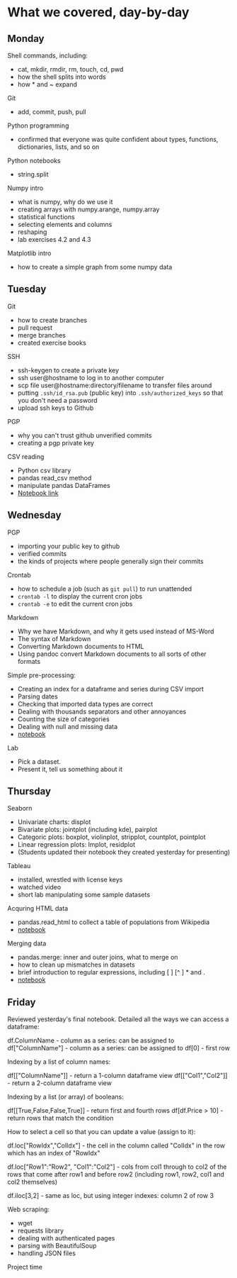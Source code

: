 What we covered, day-by-day
===========================




Monday
------

Shell commands, including:
 - cat, mkdir, rmdir, rm, touch, cd, pwd
 - how the shell splits into words
 - how * and ~ expand
 
Git
 - add, commit, push, pull

Python programming
 - confirmed that everyone was quite confident about 
 types, functions, dictionaries, lists, and so on
 
Python notebooks
 - string.split
 
Numpy intro
 - what is numpy, why do we use it
 - creating arrays with numpy.arange, numpy.array
 - statistical functions
 - selecting elements and columns
 - reshaping
 - lab exercises 4.2 and 4.3

Matplotlib intro
 - how to create a simple graph from some numpy data


Tuesday
-------

Git
 - how to create branches
 - pull request
 - merge branches
 - created exercise books
 
SSH
 - ssh-keygen to create a private key
 - ssh user@hostname to log in to another computer
 - scp file user@hostname:directory/filename to transfer files around
 - putting ```.ssh/id_rsa.pub``` (public key) into
   ```.ssh/authorized_keys``` so that you don't need a password
 - upload ssh keys to Github
 
PGP
 - why you can't trust github unverified commits
 - creating a pgp private key

CSV reading
 - Python csv library
 - pandas read_csv method
 - manipulate pandas DataFrames
 - [Notebook link](../../notebooks/reading-csv-files.ipynb)

Wednesday
---------

PGP
 - importing your public key to github
 - verified commits
 - the kinds of projects where people generally sign their commits
 
Crontab
 - how to schedule a job (such as ```git pull```) to run unattended
 - ```crontab -l``` to display the current cron jobs
 - ```crontab -e``` to edit the current cron jobs
 
Markdown
 - Why we have Markdown, and why it gets used instead of MS-Word
 - The syntax of Markdown
 - Converting Markdown documents to HTML
 - Using pandoc convert Markdown documents to all sorts of other formats
 
Simple pre-processing:
 - Creating an index for a dataframe and series during CSV import 
 - Parsing dates
 - Checking that imported data types are correct
 - Dealing with thousands separators and other annoyances
 - Counting the size of categories
 - Dealing with null and missing data
 - [notebook](simple-preprocessing-examples.ipynb)
 
Lab
 - Pick a dataset.
 - Present it, tell us something about it


Thursday
--------

Seaborn
 - Univariate charts: displot
 - Bivariate plots: jointplot (including kde), pairplot
 - Categoric plots: boxplot, violinplot, stripplot, countplot, pointplot
 - Linear regression plots: lmplot, residplot
 - (Students updated their notebook they created yesterday for presenting)

Tableau
 - installed, wrestled with license keys
 - watched video
 - short lab manipulating some sample datasets
 
Acquring HTML data
 - pandas.read_html to collect a table of populations from Wikipedia
 - [notebook](other-data-sources.ipynb)
 
Merging data
 - pandas.merge: inner and outer joins, what to merge on
 - how to clean up mismatches in datasets
 - brief introduction to regular expressions, including [ ] [^ ] * and .
 - [notebook](other-data-sources.ipynb)


Friday
------

Reviewed yesterday's final notebook. Detailed all the ways we can 
access a dataframe:

  df.ColumnName  - column as a series: can be assigned to
  df["ColumnName"]  - column as a series: can be assigned to
  df[0]  - first row

Indexing by a list of column names:

  df[["ColumnName"]] - return a 1-column dataframe view
  df[["Col1","Col2"]] - return a 2-column dataframe view
  
Indexing by a list (or array) of booleans:

  df[[True,False,False,True]] - return first and fourth rows
  df[df.Price > 10] - return rows that match the condition
  
How to select a cell so that you can update a value (assign to it):

  df.loc["RowIdx","ColIdx"] - the cell in the column called 
        "ColIdx" in the row which has an index of "RowIdx"
		
  df.loc["Row1":"Row2", "Col1":"Col2"] - cols from col1 through to col2
        of the rows that come after row1 and before row2 (including 
		row1, row2, col1 and col2 themselves)

  df.iloc[3,2] - same as loc, but using integer indexes: column 2 of row 3 


Web scraping:
 - wget
 - requests library
 - dealing with authenticated pages
 - parsing with BeautifulSoup
 - handling JSON files
 
Project time
